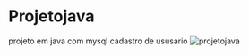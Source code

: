 # Projetojava
projeto em java com mysql cadastro de ususario
![projetojava](https://github.com/anderboy03/Projetojava/assets/109549234/9aaceb9b-b35b-438a-b244-d0b8bb5a2bab)
